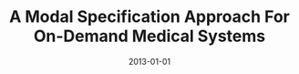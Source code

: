 ---
title: "A Modal Specification Approach For On-Demand Medical Systems"
date: 2013-01-01
venue: "Foundations of Health Information Engineering and Systems - Third International Symposium, FHIES 2013, Macau, China, August 21-23, 2013. Revised Selected Papers"
paperurl: https://doi.org/10.1007/978-3-642-53956-5_14
authors: "Andrew L King, Lu Feng, Oleg Sokolsky and Insup Lee"
---